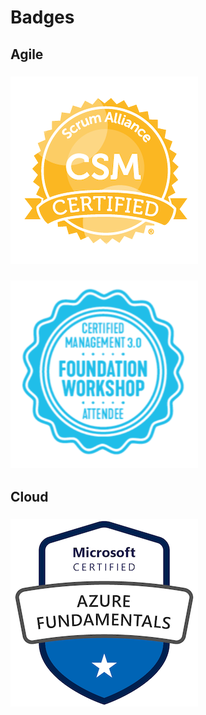 # Badges

## Agile

### [![Certified ScrumMaster® (CSM®)](sacsm.png)](http://bcert.me/sxendphet)

### [![Certified Management 3.0 Foundation Workshop Attendee](cm30fwa.png)](./cm30fwa.pdf)

## Cloud 

### [![Microsoft Certified: Azure Fundamentals](mscaf.png)](https://www.youracclaim.com/badges/50625fa1-dafa-40ee-999f-fa5012c9d2d0)
